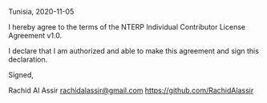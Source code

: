 Tunisia, 2020-11-05

I hereby agree to the terms of the NTERP Individual Contributor License Agreement v1.0.

I declare that I am authorized and able to make this agreement and sign this declaration.

Signed,

Rachid Al Assir rachidalassir@gmail.com https://github.com/RachidAlassir
